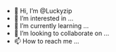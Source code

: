 - 👋 Hi, I’m @Luckyzip
- 👀 I’m interested in ...
- 🌱 I’m currently learning ...
- 💞️ I’m looking to collaborate on ...
- 📫 How to reach me ...

<!---
Luckyzip/Luckyzip is a ✨ special ✨ repository because its `README.md` (this file) appears on your GitHub profile.
You can click the Preview link to take a look at your changes.
--->
